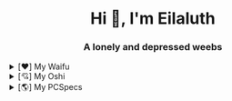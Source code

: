 <h1 align="center">Hi 👋, I'm Eilaluth</h1>
<h3 align="center">A lonely and depressed weebs</h3>
<details>
 <summary>[❤️] My Waifu</summary>
  <br/>
  <ul>
    <li>Rize Tedeza</li>
    <li>Ruki Irokawa</li>
    <li>Rio Futaba</li>
    <li>Riho Flavin</li>
    <li>Aya Komichi</li>
    <li>Mio Akiyama</li>
    <li>Shizuku Yaegashi</li>
    <li>Vignette Tsukinose April</li>
    <li>Yui Funami</li>
    <li>Yui Kotegawa</li>
  </ul>
</details>
<details>
 <summary>[💘] My Oshi</summary>
  <br/>
  <ul>
    <li>Ayane Sakura</li>
    <li>Ai Kayano</li>
    <li>Risa Taneda</li>
    <li>Kaede Hondo</li>
    <li>Minami Tsuda</li>
    <li>Maaya Uchida</li>
    <li>Saori Hayami</li>
  </ul>
</details>
<details>
 <summary>[🌎] My PCSpecs</summary>
  <br/>
  <ul>
    <li>OS : Windows 10 Nexus Lite</li>
    <li>CPU : AMD Athlon X4 860K</li>
    <li>GPU : ASUS GTX 1050Ti</li>
    <li>RAM : 16GB DDR3L</li>
    <li>SSD : ADATA 120GB</li>
    <li>HDD : SEAGATE 500GB</li>
    <li>PSU : FSP HV PRO 550w</li>
    <li>MOBO : BIOSTAR A68MDE</li>
  </ul>
</details>
